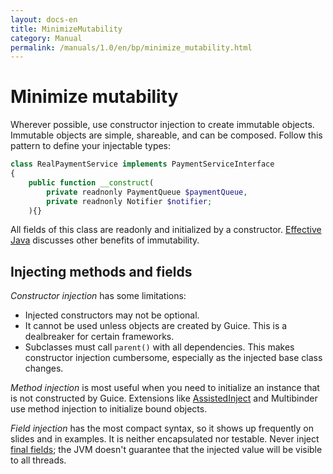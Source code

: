 ```yaml
---
layout: docs-en
title: MinimizeMutability
category: Manual
permalink: /manuals/1.0/en/bp/minimize_mutability.html
---
```

# Minimize mutability

Wherever possible, use constructor injection to create immutable objects.
Immutable objects are simple, shareable, and can be composed. Follow this
pattern to define your injectable types:

```php
class RealPaymentService implements PaymentServiceInterface
{
    public function __construct(
        private readnonly PaymentQueue $paymentQueue,
        private readnonly Notifier $notifier;
    ){}
```

All fields of this class are readonly and initialized by a constructor.
[Effective Java](http://www.amazon.com/Effective-Java-Edition-Joshua-Bloch/dp/0321356683)
discusses other benefits of immutability.

## Injecting methods and fields

*Constructor injection* has some limitations:

*   Injected constructors may not be optional.
*   It cannot be used unless objects are created by Guice. This is a dealbreaker
    for certain frameworks.
*   Subclasses must call `parent()` with all dependencies. This makes constructor
    injection cumbersome, especially as the injected base class changes.

*Method injection* is most useful when you need to initialize an instance that
is not constructed by Guice. Extensions like [AssistedInject](AssistedInject)
and Multibinder use method injection to initialize bound objects.

*Field injection* has the most compact syntax, so it shows up frequently on
slides and in examples. It is neither encapsulated nor testable. Never inject
[final fields](https://github.com/google/guice/issues/245); the JVM doesn't
guarantee that the injected value will be visible to all threads.
